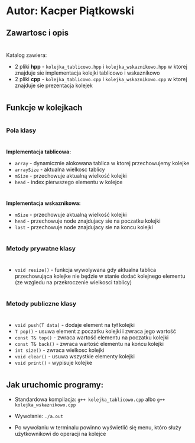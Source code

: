 # **Autor: Kacper Piątkowski** #

## Zawartosc i opis ##

#
Katalog zawiera:

* 2 pliki **hpp** - `kolejka_tablicowo.hpp` i `kolejka_wskaznikowo.hpp` w ktorej znajduje sie implementacja kolejki tablicowo i wskaznikowo
* 2 pliki **cpp** - `kolejka_tablicowo.cpp` i `kolejka_wskaznikowo.cpp` w ktorej znajduje sie prezentacja kolejek
#

## Funkcje w kolejkach ##

#
### **Pola klasy**
#

**Implementacja tablicowa:**
* `array` - dynamicznie alokowana tablica w ktorej przechowujemy kolejke
* `arraySize` - aktualna wielkosc tablicy
* `mSize` - przechowuje aktualną wielkość kolejki
* `head` - index pierwszego elementu w kolejce

#
**Implementacja wskaznikowa:**
* `mSize` - przechowuje aktualną wielkość kolejki
* `head` - przechowuje node znajdujacy sie na poczatku kolejki
* `last` - przechowuje node znajdujacy sie na koncu kolejki
#

### **Metody prywatne klasy**

#

* `void resize()` - funkcja wywolywana gdy aktualna tablica przechowująca kolejke nie będzie w stanie dodać kolejnego elementu (ze wzgledu na przekroczenie wielkosci tablicy)

#
### **Metody publiczne klasy**
#

* `void push(T data)` - dodaje element na tył kolejki
* `T pop()` - usuwa element z poczatku kolejki i zwraca jego wartość
* `const T& top()` - zwraca wartość elementu na poczatku kolejki 
* `const T& back()` - zwraca wartość elementu na końcu kolejki 
* `int size()` - zwraca wielkosc kolejki
* `void clear()` - usuwa wszystkie elementy kolejki
* `void print()` - wypisuje kolejke

#
## Jak uruchomic programy:

* Standardowa kompilacja:
        `g++ kolejka_tablicowo.cpp` albo `g++ kolejka_wskaznikowo.cpp`
* Wywołanie:
        `./a.out`

* Po wywołaniu w terminalu powinno wyświetlić się menu, któro służy użytkownikowi do operacji na kolejce
#